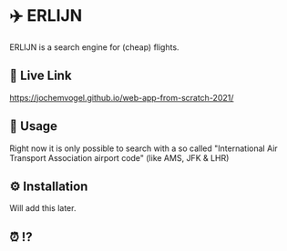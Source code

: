 # ✈️ ERLIJN
ERLIJN is a search engine for (cheap) flights.

## 🔗 Live Link
https://jochemvogel.github.io/web-app-from-scratch-2021/
## 🧐 Usage
Right now it is only possible to search with a so called "International Air Transport Association airport code" (like AMS, JFK & LHR)

## ⚙️ Installation
Will add this later.

## ⏰ ⁉️